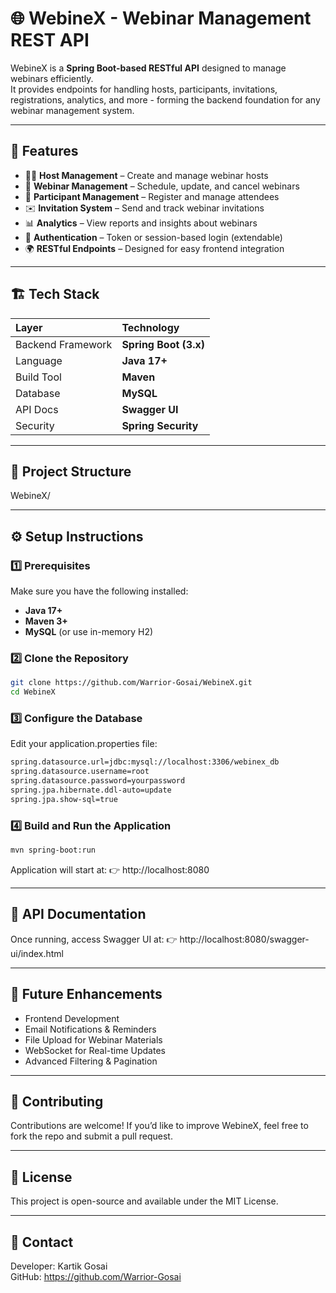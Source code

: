  
# 🌐 WebineX - Webinar Management REST API

WebineX is a **Spring Boot-based RESTful API** designed to manage webinars efficiently.  
It provides endpoints for handling hosts, participants, invitations, registrations, analytics, and more - forming the backend foundation for any webinar management system.

---

## 🚀 Features

- 🧑‍💼 **Host Management** – Create and manage webinar hosts  
- 🎥 **Webinar Management** – Schedule, update, and cancel webinars  
- 👥 **Participant Management** – Register and manage attendees  
- ✉️ **Invitation System** – Send and track webinar invitations  
- 📊 **Analytics** – View reports and insights about webinars  
- 🔐 **Authentication** – Token or session-based login (extendable)  
- 🌍 **RESTful Endpoints** – Designed for easy frontend integration  

---

## 🏗️ Tech Stack

| Layer | Technology |
|:------|:------------|
| Backend Framework | **Spring Boot (3.x)** |
| Language | **Java 17+** |
| Build Tool | **Maven** |
| Database | **MySQL** |
| API Docs | **Swagger UI** |
| Security | **Spring Security** |

---

## 📂 Project Structure
WebineX/ 


---

## ⚙️ Setup Instructions

### 1️⃣ Prerequisites
Make sure you have the following installed:
- **Java 17+**
- **Maven 3+**
- **MySQL** (or use in-memory H2)

### 2️⃣ Clone the Repository
```bash
git clone https://github.com/Warrior-Gosai/WebineX.git
cd WebineX
```

### 3️⃣ Configure the Database

Edit your application.properties file:

```bash
spring.datasource.url=jdbc:mysql://localhost:3306/webinex_db
spring.datasource.username=root
spring.datasource.password=yourpassword
spring.jpa.hibernate.ddl-auto=update
spring.jpa.show-sql=true
```

### 4️⃣ Build and Run the Application
```bash
mvn spring-boot:run
```

Application will start at:
👉 http://localhost:8080


---

## 🧩 API Documentation

Once running, access Swagger UI at:
👉 http://localhost:8080/swagger-ui/index.html

---

## 🧠 Future Enhancements
- Frontend Development
- Email Notifications & Reminders
- File Upload for Webinar Materials
- WebSocket for Real-time Updates
- Advanced Filtering & Pagination

---

## 🤝 Contributing

Contributions are welcome!
If you’d like to improve WebineX, feel free to fork the repo and submit a pull request.

---

## 🧾 License

This project is open-source and available under the MIT License.

---

## 📧 Contact

Developer: Kartik Gosai
<br>
GitHub: https://github.com/Warrior-Gosai
